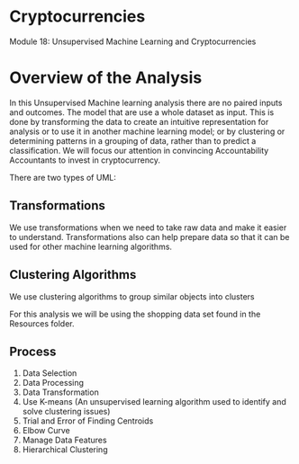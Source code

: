 # Cryptocurrencies
Module 18: Unsupervised Machine Learning and Cryptocurrencies

# Overview of the Analysis
In this Unsupervised Machine learning analysis there are no paired inputs and outcomes. The model that are use a whole dataset as input. This is done by transforming the data to create an intuitive representation for analysis or to use it in another machine learning model; or by clustering or determining patterns in a grouping of data, rather than to predict a classification. We will focus our attention in convincing Accountability Accountants to invest in cryptocurrency.

There are two types of UML:
## Transformations
We use transformations when we need to take raw data and make it easier to understand. Transformations also can help prepare data so that it can be used for other machine learning algorithms.
## Clustering Algorithms
We use clustering algorithms to group similar objects into clusters

For this analysis we will be using the shopping data set found in the Resources folder. 

## Process
1. Data Selection
2. Data Processing
3. Data Transformation 
4. Use K-means (An unsupervised learning algorithm used to identify and solve clustering issues)
5. Trial and Error of Finding Centroids
6. Elbow Curve
7. Manage Data Features
8. Hierarchical Clustering
